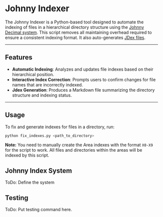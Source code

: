 # Johnny Indexer

The Johnny Indexer is a Python-based tool designed to automate the indexing of files in a hierarchical directory structure using the [Johnny Decimal system](https://johnnydecimal.com/). This script removes all maintaining overhead required to ensure a consistent indexing format. It also auto-generates [JDex files](https://johnnydecimal.com/10-19-concepts/11-core/11.05-the-index/). 

---

## Features

- **Automatic Indexing**: Analyzes and updates file indexes based on their hierarchical position.
- **Interactive Index Correction**: Prompts users to confirm changes for file names that are incorrectly indexed.
- **Jdex Generation**: Produces a Markdown file summarizing the directory structure and indexing status.
---

## Usage

To fix and generate indexes for files in a directory, run:
```bash
python fix_indexes.py <path_to_directory>
```

**Note:** You need to manually create the Area indexes with the format `X0-X9` for the script to work. All files and directories within the areas will be indexed by this script.

## Johnny Index System

ToDo: Define the system

## Testing

ToDo: Put testing command here.
